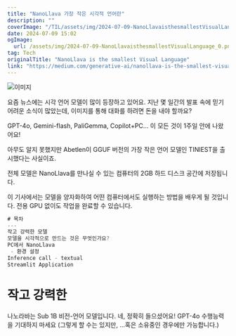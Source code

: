```yaml
---
title: "NanoLlava 가장 작은 시각적 언어란"
description: ""
coverImage: "/TIL/assets/img/2024-07-09-NanoLlavaisthesmallestVisualLanguage_0.png"
date: 2024-07-09 15:02
ogImage:
  url: /assets/img/2024-07-09-NanoLlavaisthesmallestVisualLanguage_0.png
tag: Tech
originalTitle: "NanoLlava is the smallest Visual Language"
link: "https://medium.com/generative-ai/nanollava-is-the-smallest-visual-language-9b89b139eadf"
---
```


![이미지](/TIL/assets/img/2024-07-09-NanoLlavaisthesmallestVisualLanguage_0.png)

요즘 뉴스에는 시각 언어 모델이 많이 등장하고 있어요. 지난 몇 일간의 발표 속에 믿기 어려운 소식이 많았는데, 이미지를 통해 대화를 하려면 돈을 내야 할까요?

GPT-4o, Gemini-flash, PaliGemma, Copilot+PC… 이 모든 것이 1주일 안에 나왔어요!

아무도 알지 못했지만 Abetlen이 GGUF 버전의 가장 작은 언어 모델인 TINIEST을 출시했다는 사실이죠.

<!-- TIL 수평 -->

<ins class="adsbygoogle"
     style="display:block"
     data-ad-client="ca-pub-4877378276818686"
     data-ad-slot="1549334788"
     data-ad-format="auto"
     data-full-width-responsive="true"></ins>

<script>
(adsbygoogle = window.adsbygoogle || []).push({});
</script>

전체 모델은 NanoLlava를 만나실 수 있는 컴퓨터의 2GB 하드 디스크 공간에 저장됩니다.

이 기사에서는 모델을 양자화하여 어떤 컴퓨터에서도 실행하는 방법을 배우게 될 것입니다. 전용 GPU 없이도 작업을 완료할 수 있습니다.

```js
# 목차
---
작고 강력한 모델
모델을 시각적으로 만드는 것은 무엇인가요?
PC에서 NanoLlava
 - 환경 설정
Inference call - textual
Streamlit Application
```

# 작고 강력한

<!-- TIL 수평 -->

<ins class="adsbygoogle"
     style="display:block"
     data-ad-client="ca-pub-4877378276818686"
     data-ad-slot="1549334788"
     data-ad-format="auto"
     data-full-width-responsive="true"></ins>

<script>
(adsbygoogle = window.adsbygoogle || []).push({});
</script>

나노라바는 Sub 1B 비전-언어 모델입니다. 네, 정확히 들으셨어요! GPT-4o 수행능력을 기대하지 마세요 (그렇게 할 수는 있지만, ...혹은 소유중인 경우에만 가능합니다.)

